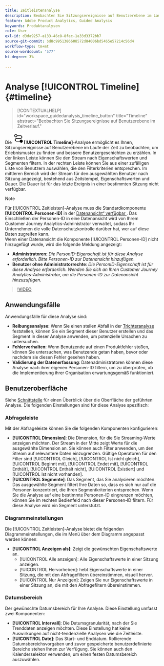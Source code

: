 ```yaml
---
title: Zeitleistenanalyse
description: Beobachten Sie Sitzungsereignisse auf Benutzerebene im Laufe der Zeit, um Erlebnismuster zu finden.
feature: Adobe Product Analytics, Guided Analysis
keywords: Produktanalysen
role: User
exl-id: d3da9257-a133-46c8-8fac-1a33d3372bb7
source-git-commit: bd8c9951386608572d84006bd5465e57214c56d4
workflow-type: tm+mt
source-wordcount: '577'
ht-degree: 3%

---
```


# Analyse [!UICONTROL Timeline] {#timeline}

<!-- markdownlint-disable MD034 -->

>[!CONTEXTUALHELP]
>id="workspace_guidedanalysis_timeline_button"
>title="Timeline"
>abstract="Beobachten Sie Sitzungsereignisse auf Benutzerebene im Zeitverlauf."

<!-- markdownlint-enable MD034 -->

Die ![Timeline](/help/assets/icons/Timeline.svg)**[!UICONTROL Timeline]**-Analyse ermöglicht es Ihnen, Sitzungsereignisse auf Benutzerebene im Laufe der Zeit zu beobachten, um Erlebnismuster zu finden und bessere Benutzergeschichten zu erzählen. In der linken Leiste können Sie den Stream nach Eigenschaftswerten und Segmenten filtern. In der rechten Leiste können Sie aus einer zufälligen Liste von Benutzern auswählen, die den Filterkriterien entsprechen. Im mittleren Bereich wird der Stream für den ausgewählten Benutzer nach Sitzung angezeigt, bestehend aus Zeitstempel, Eigenschaftswerten und Dauer. Die Dauer ist für das letzte Ereignis in einer bestimmten Sitzung nicht verfügbar.


>[!NOTE]
>
>Für [!UICONTROL Zeitleisten]-Analyse muss die Standardkomponente **[!UICONTROL Personen-ID]** in der [Datenansicht“ verfügbar ](/help/data-views/component-reference.md#optional). Das Einschließen der Personen-ID in eine Datenansicht wird von Ihrem Customer Journey Analytics-Administrator verwaltet, sodass Ihr Unternehmen die volle Datenschutzkontrolle darüber hat, wer auf diese Daten zugreifen kann.
><br/>Wenn einer Datenansicht die Komponente [!UICONTROL Personen-ID] nicht hinzugefügt wurde, wird die folgende Meldung angezeigt:
>
>* **Administratoren**: *Die PersonID-Eigenschaft ist für diese Analyse erforderlich. Bitte Personen-ID zur Datenansicht hinzufügen.*
>* **Benutzer ohne Administratorrechte**: *Die PersonID-Eigenschaft ist für diese Analyse erforderlich. Wenden Sie sich an Ihren Customer Journey Analytics-Administrator, um die Personen-ID zur Datenansicht hinzuzufügen.*

>[!VIDEO](https://video.tv.adobe.com/v/3427810/?quality=12&learn=on)



## Anwendungsfälle

Anwendungsfälle für diese Analyse sind:

* **Reibungsanalyse**: Wenn Sie einen steilen Abfall in der [Trichteranalyse](funnel.md) feststellen, können Sie ein Segment dieser Benutzer erstellen und das Segment in dieser Analyse anwenden, um potenzielle Ursachen zu untersuchen.
* **Fehlerverhalten**: Wenn Benutzende auf einen Produktfehler stoßen, können Sie untersuchen, was Benutzende getan haben, bevor oder nachdem sie diesen Fehler gesehen haben.
* **Validierung der Datenerfassung**: Datenadministratoren können diese Analyse nach ihrer eigenen Personen-ID filtern, um zu überprüfen, ob die Implementierung ihrer Organisation erwartungsgemäß funktioniert.

## Benutzeroberfläche

Siehe [Schnittstelle](../overview.md#interface) für einen Überblick über die Oberfläche der geführten Analyse. Die folgenden Einstellungen sind für diese Analyse spezifisch:

### Abfrageleiste

Mit der Abfrageleiste können Sie die folgenden Komponenten konfigurieren:

* **[!UICONTROL Dimension]**: Die Dimension, für die Sie Streaming-Werte anzeigen möchten. Der Stream in der Mitte zeigt Werte für die ausgewählte Dimension an. Sie können auch Filter anwenden, um den Stream auf relevantere Daten einzugrenzen. Gültige Operatoren für den Filter sind [!UICONTROL Gleich], [!UICONTROL Ist nicht gleich], [!UICONTROL Beginnt mit], [!UICONTROL Endet mit], [!UICONTROL Enthält], [!UICONTROL Enthält nicht], [!UICONTROL Existiert] und [!UICONTROL Ist nicht vorhanden].
* **[!UICONTROL Segmente]**: Das Segment, das Sie analysieren möchten. Das ausgewählte Segment filtert Ihre Daten so, dass es sich nur auf die Personen konzentriert, die Ihren Segmentkriterien entsprechen. Wenn Sie die Analyse auf eine bestimmte Personen-ID eingrenzen möchten, können Sie im rechten Bedienfeld nach dieser Personen-ID filtern. Für diese Analyse wird ein Segment unterstützt.

### Diagrammeinstellungen

Die [!UICONTROL Zeitleisten]-Analyse bietet die folgenden Diagrammeinstellungen, die im Menü über dem Diagramm angepasst werden können:

* **[!UICONTROL Anzeigen als]**: Zeigt die gewünschten Eigenschaftswerte an.
   * [!UICONTROL Alle anzeigen]: Alle Eigenschaftswerte in einer Sitzung anzeigen.
   * [!UICONTROL Hervorheben]: hebt Eigenschaftswerte in einer Sitzung, die mit den Abfragefiltern übereinstimmen, visuell hervor.
   * [!UICONTROL Nur Anzeigen]: Zeigen Sie nur Eigenschaftswerte in einer Sitzung an, die mit den Abfragefiltern übereinstimmen.

### Datumsbereich

Der gewünschte Datumsbereich für Ihre Analyse. Diese Einstellung umfasst zwei Komponenten:

* **[!UICONTROL Intervall]**: Die Datumsgranularität, nach der Sie Trenddaten anzeigen möchten. Diese Einstellung hat keine Auswirkungen auf nicht-tendenzielle Analysen wie die Zeitleiste.
* **[!UICONTROL Date]**: Das Start- und Enddatum. Rollierende Datumsbereichsvorgaben und zuvor gespeicherte benutzerdefinierte Bereiche stehen Ihnen zur Verfügung. Sie können auch den Kalenderselektor verwenden, um einen festen Datumsbereich auszuwählen.


<!--

## Example

See below for an example of the analysis.

![Timeline](../assets/timeline-new.png)

-->
